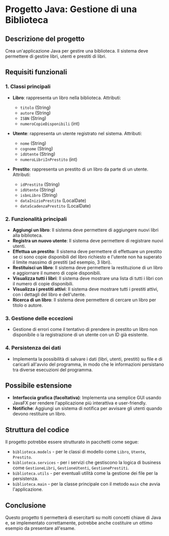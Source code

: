 # Progetto Java: Gestione di una Biblioteca

## Descrizione del progetto
Crea un'applicazione Java per gestire una biblioteca. Il sistema deve permettere di gestire libri, utenti e prestiti di libri.

## Requisiti funzionali

### 1. Classi principali
- **Libro**: rappresenta un libro nella biblioteca. Attributi:
  - `titolo` (String)
  - `autore` (String)
  - `ISBN` (String)
  - `numeroCopieDisponibili` (int)
  
- **Utente**: rappresenta un utente registrato nel sistema. Attributi:
  - `nome` (String)
  - `cognome` (String)
  - `idUtente` (String)
  - `numeroLibriInPrestito` (int)
  
- **Prestito**: rappresenta un prestito di un libro da parte di un utente. Attributi:
  - `idPrestito` (String)
  - `idUtente` (String)
  - `isbnLibro` (String)
  - `dataInizioPrestito` (LocalDate)
  - `dataScadenzaPrestito` (LocalDate)

### 2. Funzionalità principali
- **Aggiungi un libro**: Il sistema deve permettere di aggiungere nuovi libri alla biblioteca.
- **Registra un nuovo utente**: Il sistema deve permettere di registrare nuovi utenti.
- **Effettua un prestito**: Il sistema deve permettere di effettuare un prestito se ci sono copie disponibili del libro richiesto e l'utente non ha superato il limite massimo di prestiti (ad esempio, 3 libri).
- **Restituisci un libro**: Il sistema deve permettere la restituzione di un libro e aggiornare il numero di copie disponibili.
- **Visualizza tutti i libri**: Il sistema deve mostrare una lista di tutti i libri con il numero di copie disponibili.
- **Visualizza i prestiti attivi**: Il sistema deve mostrare tutti i prestiti attivi, con i dettagli del libro e dell'utente.
- **Ricerca di un libro**: Il sistema deve permettere di cercare un libro per titolo o autore.

### 3. Gestione delle eccezioni
- Gestione di errori come il tentativo di prendere in prestito un libro non disponibile o la registrazione di un utente con un ID già esistente.

### 4. Persistenza dei dati
- Implementa la possibilità di salvare i dati (libri, utenti, prestiti) su file e di caricarli all'avvio del programma, in modo che le informazioni persistano tra diverse esecuzioni del programma.

## Possibile estensione
- **Interfaccia grafica (facoltativa)**: Implementa una semplice GUI usando JavaFX per rendere l'applicazione più interattiva e user-friendly.
- **Notifiche**: Aggiungi un sistema di notifica per avvisare gli utenti quando devono restituire un libro.

## Struttura del codice
Il progetto potrebbe essere strutturato in pacchetti come segue:

- `biblioteca.models` - per le classi di modello come `Libro`, `Utente`, `Prestito`.
- `biblioteca.services` - per i servizi che gestiscono la logica di business come `GestioneLibri`, `GestioneUtenti`, `GestionePrestiti`.
- `biblioteca.utils` - per eventuali utilità come la gestione dei file per la persistenza.
- `biblioteca.main` - per la classe principale con il metodo `main` che avvia l'applicazione.

## Conclusione
Questo progetto ti permetterà di esercitarti su molti concetti chiave di Java e, se implementato correttamente, potrebbe anche costituire un ottimo esempio da presentare all'esame.

